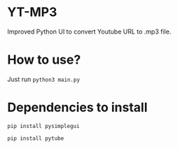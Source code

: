 # YT-MP3
Improved Python UI to convert Youtube URL to .mp3 file.

# How to use?

Just run `python3 main.py`

# Dependencies to install

`pip install pysimplegui`

`pip install pytube`
